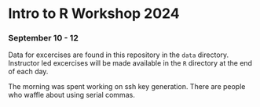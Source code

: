 # Intro to R Workshop 2024
### September 10 - 12

Data for excercises are found in this repository in the `data` directory. Instructor led excercises will be made available in the `R` directory at the end of each day. 

The morning was spent working on ssh key generation. There are people who waffle about using serial commas.
